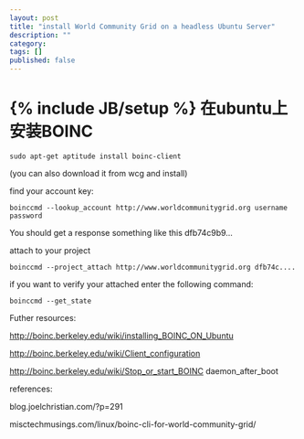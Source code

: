 ```yaml
---
layout: post
title: "install World Community Grid on a headless Ubuntu Server"
description: ""
category: 
tags: []
published: false
---
```

{% include JB/setup %}
在ubuntu上安装BOINC
===================
    sudo apt-get aptitude install boinc-client
(you can also download it from wcg and install)

find your account key:

    boinccmd --lookup_account http://www.worldcommunitygrid.org username password
    
You should get a response something like this
dfb74c9b9...

attach to your project

    boinccmd --project_attach http://www.worldcommunitygrid.org dfb74c....
    
if you want to verify your attached enter the following command:

    boinccmd --get_state

Futher resources:

http://boinc.berkeley.edu/wiki/installing_BOINC_ON_Ubuntu

http://boinc.berkeley.edu/wiki/Client_configuration

http://boinc.berkeley.edu/wiki/Stop_or_start_BOINC daemon_after_boot

references:

blog.joelchristian.com/?p=291

misctechmusings.com/linux/boinc-cli-for-world-community-grid/
